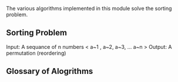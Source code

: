 The various algorithms implemented in this module solve the sorting problem.

## Sorting Problem
Input: A sequance of n numbers < a~1 , a~2, a~3, ... a~n >
Output: A permutation (reordering)

## Glossary of Alogrithms
  
